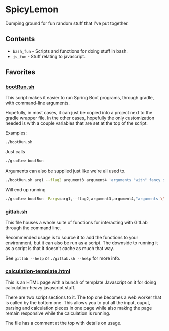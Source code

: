 # SpicyLemon
Dumping ground for fun random stuff that I've put together.

## Contents

* `bash_fun` - Scripts and functions for doing stuff in bash.
* `js_fun` - Stuff relating to javascript.

## Favorites

### [bootRun.sh](bash_fun/bootRun.sh)

This script makes it easier to run Spring Boot programs, through gradle, with command-line arguments.

Hopefully, in most cases, it can just be copied into a project next to the gradle wrapper file.
In the other cases, hopefully the only customization needed is with a couple variables that are set at the top of the script.

Examples:
```bash
./bootRun.sh
```
Just calls
```bash
./gradlew bootRun
```

Arguments can also be supplied just like we're all used to.
```bash
./bootRun.sh arg1 --flag2 argument3 argument4 'arguments "with" fancy stuff.'
```
Will end up running
```bash
./gradlew bootRun -Pargs=arg1,--flag2,argument3,argument4,"arguments \"with\" fancy stuff."
```

### [gitlab.sh](bash_fun/gitlab.sh)

This file houses a whole suite of functions for interacting with GitLab through the command line.

Recommended usage is to source it to add the functions to your environment, but it can also be run as a script.
The downside to running it as a script is that it doesn't cache as much that way.

See `gitlab --help` or `./gitlab.sh --help` for more info.

### [calculation-template.html](js_fun/calculation-template.html)

This is an HTML page with a bunch of template Javascript on it for doing calculation-heavy javascript stuff.

There are two script sections to it. The top one becomes a web worker that is called by the bottom one.
This allows you to put all the input, ouput, parsing and calculation pieces in one page while also making the page remain responsive while the calculation is running.

The file has a comment at the top with details on usage.

